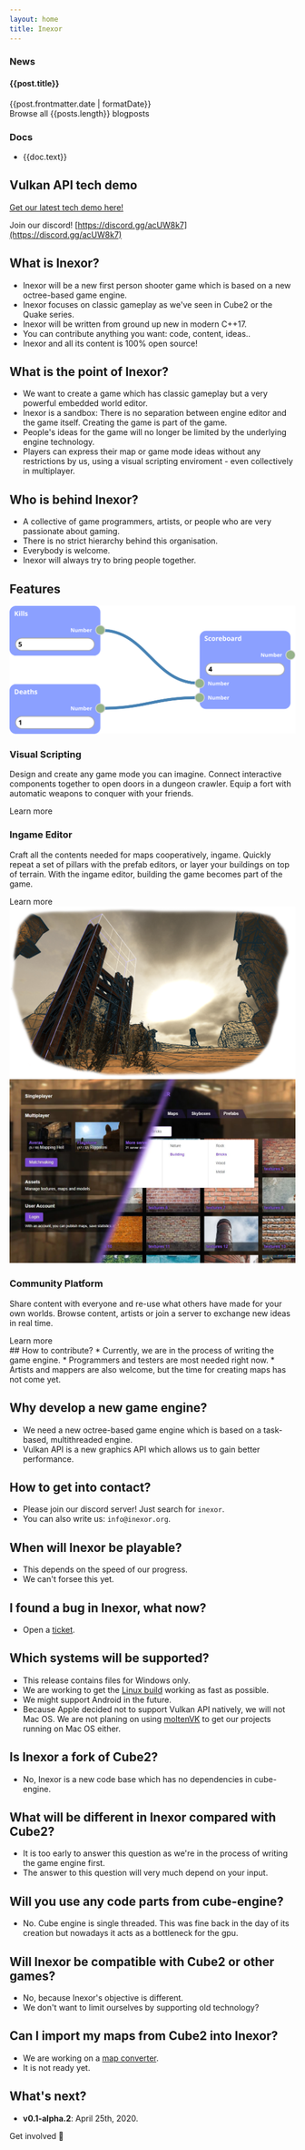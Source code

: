 ```yaml
---
layout: home
title: Inexor
---
```

<div class="break-out-full-width intro text-center bg-purple-100 flex flex-col items-center text-purple-100 py-16 mb-8">
    <div class="container">
        <SiteLogo />
        <div class="flex flex-wrap flex-column items-stretch justify-stretch">
            <div class="w-full h-full md:w-1/2 px-4">
                <div class="card h-full">
                    <h3 class="text-center bg-black-faded py-2">News</h3>
                    <div v-for="post in latestPosts" class="my-4 px-4">
                        <h4 class="text-lg">
                            <router-link :to="post.path">
                                {{post.title}}
                            </router-link>
                        </h4>
                        {{post.frontmatter.date | formatDate}}
                    </div>
                    <router-link to="/blog/" class="px-4">
                        Browse all {{posts.length}} blogposts
                    </router-link>
                </div>
            </div>
            <div class="w-full h-full md:w-1/2 px-4">
                <div class="card h-full">
                    <h3 class="text-center bg-black-faded py-2">Docs</h3>
                    <div class="px-4">
                        <ul>
                            <li v-for="doc in docs">
                                <router-link :to="doc.link">
                                    {{doc.text}}
                                </router-link>
                            </li>
                        </ul>
                    </div>
                </div>
            </div>
        </div>
    </div>
</div>

## Vulkan API tech demo

[Get our latest tech demo here!](https://github.com/inexorgame/vulkan-renderer/releases/tag/v0.1-alpha.1)

Join our discord! [https://discord.gg/acUW8k7](https://discord.gg/acUW8k7)

## What is Inexor?
* Inexor will be a new first person shooter game which is based on a new octree-based game engine.
* Inexor focuses on classic gameplay as we've seen in Cube2 or the Quake series.
* Inexor will be written from ground up new in modern C++17.
* You can contribute anything you want: code, content, ideas..
* Inexor and all its content is 100% open source!

## What is the point of Inexor?
* We want to create a game which has classic gameplay but a very powerful embedded world editor.
* Inexor is a sandbox: There is no separation between engine editor and the game itself. Creating the game is part of the game.
* People's ideas for the game will no longer be limited by the underlying engine technology.
* Players can express their map or game mode ideas without any restrictions by us, using a visual scripting enviroment - even collectively in multiplayer.

## Who is behind Inexor?
* A collective of game programmers, artists, or people who are very passionate about gaming.
* There is no strict hierarchy behind this organisation.
* Everybody is welcome.
* Inexor will always try to bring people together.

<div class="break-out-full-width text-center bg-purple-100 text-purple-100 my-8 bg-averas bg-cover py-8">
    <h2 class="my-8 inline-block">Features</h2>
    <div class="container flex flex-wrap items-stretch my-16">
        <FadeInContent class="w-1/2">
            <img src="../assets/visual-scripting.png">
        </FadeInContent>
        <div class="w-full md:w-1/2 pl-16">
            <div class="card">
                <h3 class="text-center bg-black-faded py-2">Visual Scripting</h3>
                <p class="px-4">
                    Design and create any game mode you can imagine. 
                    Connect interactive components together to open doors in a dungeon crawler.
                    Equip a fort with automatic weapons to conquer with your friends.
                </p>
                <router-link to="/wiki/features/entity-system/Visual-Scriptings.md" class="mx-4 button">Learn more</router-link>
            </div>
        </div>
    </div>
    <div class="container flex flex-wrap items-stretch my-16">
        <div class="w-full md:w-1/2 pr-16">
            <div class="card">
                <h3 class="text-center bg-black-faded py-2">Ingame Editor</h3>
                <p class="px-4">
                    Craft all the contents needed for maps cooperatively, ingame. 
                    Quickly repeat a set of pillars with the prefab editors, or layer your buildings on top of terrain.
                    With the ingame editor, building the game becomes part of the game.
                </p>
                <router-link to="/wiki/features/entity-system/Visual-Scriptings.md" class="mx-4 button">Learn more</router-link>
            </div>
        </div>
        <FadeInContent class="w-1/2">
            <img src="../assets/map-editor.png">
        </FadeInContent>
    </div>
    <div class="container flex flex-wrap items-stretch my-16">
        <FadeInContent class="w-1/2">
            <img src="../assets/community-platform.jpg">
        </FadeInContent>
        <div class="w-full md:w-1/2 pl-16">
            <div class="card">
                <h3 class="text-center bg-black-faded py-2">Community Platform</h3>
                <p class="px-4">
                    Share content with everyone and re-use what others have made for your own worlds.
                    Browse content, artists or join a server to exchange new ideas in real time.
                </p>
                <router-link to="/wiki/features/entity-system/Visual-Scriptings.md" class="mx-4 button">Learn more</router-link>
            </div>
        </div>
    </div>
</div>
## How to contribute?
* Currently, we are in the process of writing the game engine.
* Programmers and testers are most needed right now.
* Artists and mappers are also welcome, but the time for creating maps has not come yet.

## Why develop a new game engine?
* We need a new octree-based game engine which is based on a task-based, multithreaded engine.
* Vulkan API is a new graphics API which allows us to gain better performance.

## How to get into contact?
* Please join our discord server! Just search for `inexor`.
* You can also write us: `info@inexor.org`.

## When will Inexor be playable?
* This depends on the speed of our progress.
* We can't forsee this yet.

## I found a bug in Inexor, what now?
* Open a [ticket](https://github.com/inexorgame/vulkan-renderer).

## Which systems will be supported?
* This release contains files for Windows only.
* We are working to get the [Linux build](https://github.com/inexorgame/vulkan-renderer/issues/19) working as fast as possible.
* We might support Android in the future.
* Because Apple decided not to support Vulkan API natively, we will not Mac OS.
We are not planing on using [moltenVK](https://github.com/KhronosGroup/MoltenVK) to get our projects running on Mac OS either.

## Is Inexor a fork of Cube2?
* No, Inexor is a new code base which has no dependencies in cube-engine.

## What will be different in Inexor compared with Cube2?
* It is too early to answer this question as we're in the process of writing the game engine first.
* The answer to this question will very much depend on your input.

## Will you use any code parts from cube-engine?
* No. Cube engine is single threaded. This was fine back in the day of its creation but nowadays it acts as a bottleneck for the gpu.

## Will Inexor be compatible with Cube2 or other games?
* No, because Inexor's objective is different.
* We don't want to limit ourselves by supporting old technology?

## Can I import my maps from Cube2 into Inexor?
* We are working on a [map converter](https://github.com/inexorgame/cube2-map-importer).
* It is not ready yet.

## What's next?
* **v0.1-alpha.2**: April 25th, 2020.


<div class="flex justify-end">
    <router-link to="wiki/Get-Involved.html" class="button my-4">Get involved 👋</router-link>
</div>

<script>
export default {
    computed: {
        posts() {
            return this.$site.pages
                .filter(page => page.frontmatter.layout == 'post')
        },
        latestPosts() {
            return this.posts            
                .sort((a,b) => new Date(a.frontmatter.date) - new Date(b.frontmatter.date))
                .reverse()
                .slice(0, 3)
        },
        docs() {
            return [
                {
                    link: './wiki/',
                    text: 'Wiki Overview',
                },
                {
                    link: './wiki/Get-Involved.html',
                    text: 'Get Involved',
                },
                {
                    link: './wiki/Contact.html',
                    text: 'Contact',
                },
                {
                    link: './wiki/features/',
                    text: 'Features',
                },
            ]
        }
    }
}
</script>
